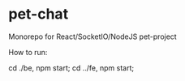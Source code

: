 # pet-chat

Monorepo for React/SocketIO/NodeJS pet-project

How to run:

cd ./be, npm start;
cd ../fe, npm start;

